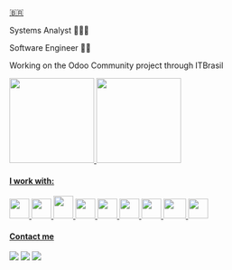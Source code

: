 [🇧🇷️](https://github.com/iFallenHunt/iFallenHunt-ptbr/blob/main/README-PTBR.md)

Systems Analyst 👨🏾‍🎓

Software Engineer ✍🏾

Working on the Odoo Community project through ITBrasil

<div>
<a href="https://github.com/iFallenHunt">

<img height="150em" src="https://github-readme-stats-sigma-five.vercel.app/api?username=ifallenhunt&show_icons=true&theme=midnight-purple&include_all_commits=true&rank_icon=default&count_private=true"/>   

<img height="150em" src="https://github-readme-stats.vercel.app/api/top-langs/?username=ifallenhunt&layout=donut&exclude_repo=YoutubeChannel&langs_count=5&theme=midnight-purple"/>

</div>

#### I work with:

<img src="https://cdn.jsdelivr.net/gh/devicons/devicon/icons/python/python-original.svg" width="35" height="35"/>  <img src="https://cdn.jsdelivr.net/gh/devicons/devicon@latest/icons/javascript/javascript-original.svg" width="35" height="35"/> <img src="https://cdn.jsdelivr.net/gh/devicons/devicon/icons/java/java-original-wordmark.svg" width="35" height="40"/>  <img src="https://cdn.jsdelivr.net/gh/devicons/devicon@latest/icons/docker/docker-original.svg" width="35" height="35"/>  <img src="https://cdn.jsdelivr.net/gh/devicons/devicon@latest/icons/linux/linux-original.svg" width="35" height="35"/>  <img src="https://cdn.jsdelivr.net/gh/devicons/devicon@latest/icons/vscode/vscode-original.svg" width="35" height="35"/>  <img src="https://cdn.jsdelivr.net/gh/devicons/devicon@latest/icons/amazonwebservices/amazonwebservices-original-wordmark.svg" width="35" height="35"/>  <img src="https://cdn.jsdelivr.net/gh/devicons/devicon@latest/icons/mysql/mysql-original-wordmark.svg" width="40" height="35"/>   <img src="https://cdn.jsdelivr.net/gh/devicons/devicon@latest/icons/spring/spring-original.svg" width="35" height="35"/>   

#### Contact me

<div>
<a href="https://instagram.com/slucasxs" target="_blank"><img src="https://img.shields.io/badge/-Instagram-%23E4405F?style=for-the-badge&logo=instagram&logoColor=white" target="_blank"></a>
<a href = "mailto:luksantos.silva@gmail.com"><img src="https://img.shields.io/badge/Gmail-D14836?style=for-the-badge&logo=gmail&logoColor=white" target="_blank"></a>
<a href="https://www.linkedin.com/in/santos-lucas96dev/" target="_blank"><img src="https://img.shields.io/badge/-LinkedIn-%230077B5?style=for-the-badge&logo=linkedin&logoColor=white" target="_blank"></a>   
</div>
